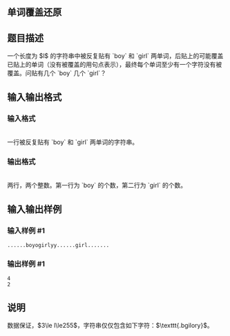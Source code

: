 <article>
<h1>单词覆盖还原</h1>
<h2>题目描述</h2>
<div>一个长度为 $l$ 的字符串中被反复贴有 `boy` 和 `girl` 两单词，后贴上的可能覆盖已贴上的单词（没有被覆盖的用句点表示），最终每个单词至少有一个字符没有被覆盖。问贴有几个 `boy` 几个 `girl`？</div>
<h2>输入输出格式</h2>
<h3>输入格式</h3>
<br/>
<div>一行被反复贴有 `boy` 和 `girl` 两单词的字符串。
</div>
<h3>输出格式</h3>
<br/>
<div>两行，两个整数。第一行为 `boy` 的个数，第二行为 `girl` 的个数。
</div>
<h2>输入输出样例</h2>
<h3>输入样例 #1</h3>
<pre><code>......boyogirlyy......girl.......
</code></pre>
<h3>输出样例 #1</h3>
<pre><code>4
2
</code></pre>
<h2>说明</h2>
<div>数据保证，$3\le l\le255$，字符串仅仅包含如下字符：$\texttt{.bgilory}$。</div>
</article>